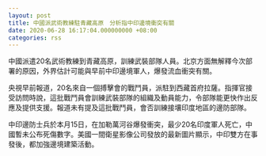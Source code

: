 ```yaml
---
layout: post
title: 中國派武術教練駐青藏高原　分析指中印邊境衝突有關
date: 2020-06-28 16:17:04.000000000 +08:00
categories: rss
---
```


中國派遣20名武術教練到青藏高原，訓練武裝部隊人員。北京方面無解釋今次部署的原因，外界估計可能與早前中印邊境軍人，爆發流血衝突有關。

央視早前報道，20名來自一個搏擊會的戰鬥員，派駐到西藏首府拉薩。指揮官接受訪問時說，這批戰鬥員會訓練武裝部隊的組織及動員能力，令部隊能更快作出反應及提供支援。報道未有提及這批戰鬥員，會否訓練接壤印度地區的邊防部隊。

中印邊防士兵於本月15日，在加勒萬河谷爆發衝突，最少20名印度軍人死亡，中國暫未公布死傷數字。美國一間衛星影像公司發放的最新圖片顯示，中印雙方在事發後，都加強邊境建築活動。

